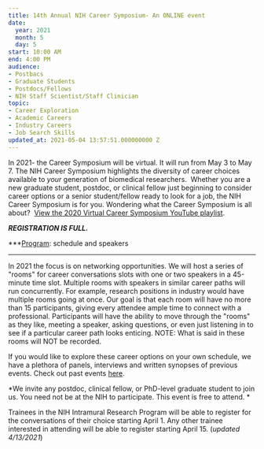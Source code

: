 ```yaml
---
title: 14th Annual NIH Career Symposium- An ONLINE event
date:
  year: 2021
  month: 5
  day: 5
start: 10:00 AM
end: 4:00 PM
audience:
- Postbacs
- Graduate Students
- Postdocs/Fellows
- NIH Staff Scientist/Staff Clinician
topic:
- Career Exploration
- Academic Careers
- Industry Careers
- Job Search Skills
updated_at: 2021-05-04 13:57:51.000000000 Z
---
```

In 2021- the Career Symposium will be virtual. It will run from May 3 to
May 7. The NIH Career Symposium highlights the diversity of career
choices available to *your* generation of biomedical researchers. 
Whether you are a new graduate student, postdoc, or clinical fellow just
beginning to consider career options or a senior student/fellow ready to
look for a job, the NIH Career Symposium is for you. Wondering what the
Career Symposium is all about?  [View the 2020 Virtual Career Symposium
YouTube playlist][1].

<em><strong>REGISTRATION IS FULL. </strong></em>

***[Program][2]: schedule and speakers  
***

In 2021 the focus is on networking opportunities. We will host a series
of "rooms" for career conversations slots with one or two speakers in a
45-minute time slot. Multiple rooms with speakers in similar career
paths will run concurrently. For example, research positions in industry
would have multiple rooms going at once. Our goal is that each room will
have no more than 15 participants, giving every attendee ample time to
connect with a professional. Participants will have the ability to move
through the "rooms" as they like, meeting a speaker, asking questions,
or even just listening in to see if a particular career path looks
enticing. NOTE: What is said in these rooms will NOT be recorded.

If you would like to explore these career options on your own schedule,
we have a plethora of panels, interviews and written synopses of
previous events. Check out past events [here][3].

*We invite any postdoc, clinical fellow, or PhD-level graduate student
to join us. You need not be at the NIH to participate. This event is
free to attend. *

Trainees in the NIH Intramural Research Program will be able to register
for the conversations of their choice starting April 1. Any other
trainee interested in attending will be able to register starting April
15. (*updated 4/13/2021*)

##  



[1]: https://www.y
[2]: http://www.training.nih.gov/assets/Career_Symposium_2021_Short_Program.pdf
[3]: https://www.training.nih.gov/nih_career_symposium
